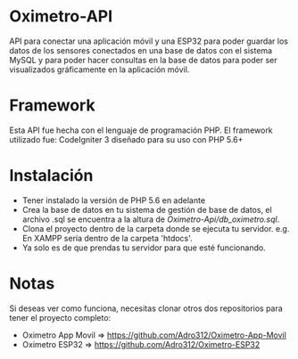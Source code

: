 # Oximetro-API
API para conectar una aplicación móvil y una ESP32 para poder guardar los datos de los sensores conectados en una base de datos con el sistema MySQL y para poder hacer consultas en la base de datos para poder ser visualizados gráficamente en la aplicación móvil.

# Framework
Esta API fue hecha con el lenguaje de programación PHP.
El framework utilizado fue: CodeIgniter 3 diseñado para su uso con PHP 5.6+

# Instalación
* Tener instalado la versión de PHP 5.6 en adelante
* Crea la base de datos en tu sistema de gestión de base de datos, el archivo .sql se encuentra a la altura de *Oximetro-Api/db_oximetro.sql*.
* Clona el proyecto dentro de la carpeta donde se ejecuta tu servidor. e.g.
En XAMPP sería dentro de la carpeta 'htdocs'. 
* Ya solo es de que prendas tu servidor para que esté funcionando.

# Notas
Si deseas ver como funciona, necesitas clonar otros dos repositorios para tener el proyecto completo:
* Oximetro App Movil => https://github.com/Adro312/Oximetro-App-Movil
* Oximetro ESP32 => https://github.com/Adro312/Oximetro-ESP32
